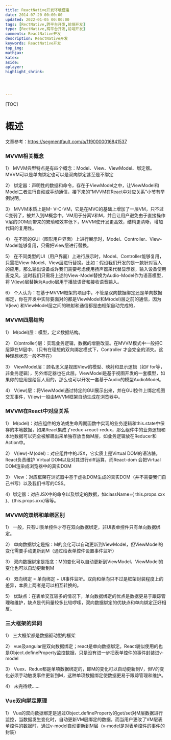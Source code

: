```yaml
---
title: ReactNative开发环境搭建
date: 2014-07-20 00:00:00
updated: 2022-01-05 00:00:00
tags: [RectNative,跨平台开发,前端开发]
type: [RectNative,跨平台开发,前端开发]
comments: ReactNative开发
description: ReactNative开发
keywords: ReactNative开发
top_img:
mathjax:
katex:
aside:
aplayer:
highlight_shrink:




---
```


[TOC]

# 概述

文章参考：https://segmentfault.com/a/1190000016841537

### MVVM相关概念

1） MVVM典型特点是有四个概念：Model、View、ViewModel、绑定器。MVVM可以是单向绑定也可以是双向绑定甚至是不绑定

2） 绑定器：声明性的数据和命令，存在于ViewModel之中，让ViewModel和Model二者进行自动或手动通信，接下来的“MVVM在React中对应关系”小节有举例说明。

3） MVVM本质上是M- V-C-VM，它是在MVC的基础上增加了一层VM，只不过C变弱了，被并入到M概念中，VM用于分离V和M，并且让用户避免由于直接操作V层的DOM而带来的繁琐和效率低下，MVVM使开发更高效，结构更清晰，增加代码的复用性。

4） 在不同的GUI（图形用户界面）上进行展示时，Model、Controller、View-Model能够复用，只需把View层进行替换。

5） 在不同类型的UI（用户界面）上进行展示时，Model、Controller能够复用，只需把View-Model、View层进行替换。比如：假设我们开发的是一款针对盲人的应用，那么输出设备或许我们需要考虑使用扬声器来代替显示器，输入设备使用麦克风，这时我们只需将上述的View-Model替换为Audio-Model作为语音模型，将 V(iew)层替换为Audio层用于播放语音和接收语音输入。

6） 个人认为：在基于MVVM框架的项目中，不管是双向数据绑定还是单向数据绑定，你在开发中实际要面对的都是ViewModel和M(odel)层之前的通信，因为V(iew) 和ViewModel层之间的映射和通信都是由框架自动完成的，

### MVVM四层结构

1） M(odel)层：模型，定义数据结构。

2） C(ontroller)层：实现业务逻辑，数据的增删改查。在MVVM模式中一般把C层算在M层中，（只有在理想的双向绑定模式下，Controller 才会完全的消失。这种理想状态一般不存在）

3） ViewModel层：顾名思义是视图View的模型、映射和显示逻辑（如if for等，非业务逻辑），另外绑定器也在此层。ViewModel是基于视图开发的一套模型，如果你的应用是给盲人用的，那么也可以开发一套基于Audio的模型AudioModel。

4） V(iew)层：将ViewModel通过特定的GUI展示出来，并在GUI控件上绑定视图交互事件，V(iew)一般由MVVM框架自动生成在浏览器中。


### MVVM在React中对应关系

1） M(odel)：对应组件的方法或生命周期函数中实现的业务逻辑和this.state中保存的本地数据，如果React集成了redux +react-redux，那么组件中的业务逻辑和本地数据可以完全被解耦出来单独存放当做M层，如业务逻辑放在Reducer和Action中。

2） V(iew)-M(odel)：对应组件中的JSX，它实质上是Virtual DOM的语法糖。React负责维护 Virtual DOM以及对其进行diff运算，而React-dom 会把Virtual DOM渲染成浏览器中的真实DOM

3） View：对应框架在浏览器中基于虚拟DOM生成的真实DOM（并不需要我们自己书写）以及我们书写的CSS。

4）绑定器：对应JSX中的命令以及绑定的数据，如className={ this.props.xxx }、{this.props.xxx}等等。


### MVVM的双绑和单绑区别

1） 一般，只有UI表单控件才存在双向数据绑定，非UI表单控件只有单向数据绑定。

2） 单向数据绑定是指：M的变化可以自动更新到ViewModel，但ViewModel的变化需要手动更新到M（通过给表单控件设置事件监听）

3） 双向数据绑定是指念：M的变化可以自动更新到ViewModel，ViewModel的变化也可以自动更新到M

4） 双向绑定 = 单向绑定 + UI事件监听。双向和单向只不过是框架封装程度上的差异，本质上两者是可以相互转换的。

5） 优缺点：在表单交互较多的情况下，单向数据绑定的优点是数据更易于跟踪管理和维护，缺点是代码量较多比较啰嗦，双向数据绑定的优缺点和单向绑定正好相反。

### 三大框架的异同
1） 三大框架都是数据驱动型的框架

2） vue及angular是双向数据绑定；react是单向数据绑定。React貌似使用的也是Object.defineProperty监控数据，只是没有进一步把表单控件的事件封装进v-model

3） Vuex、Redux都是单项数据绑定的，即M的变化可以自动更新到V，但V的变化必须手动触发事件更新到M，这种单项数据绑定使数据更易于跟踪管理和维护。

4） 未完待续……

### Vue双向绑定原理

1） Vue的双向数据绑定是通过Object.defineProperty的get/set对M层数据进行监控，当数据发生变化时，自动更新VM层绑定的数据，而当用户更改了VM层表单控件的数据时，通过v-model自动更新到M层（v-model是对表单控件的事件的封装）

